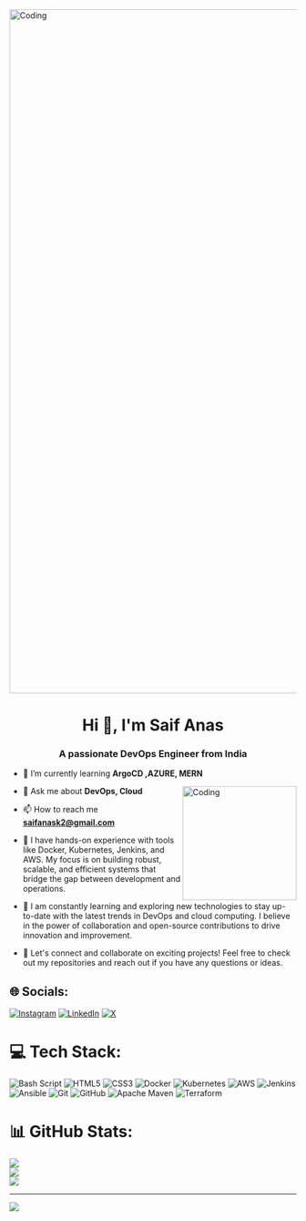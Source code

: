 <img align="center" alt="Coding" width="1200" src="https://user-images.githubusercontent.com/74038190/225813708-98b745f2-7d22-48cf-9150-083f1b00d6c9.gif">
<h1 align="center">Hi 👋, I'm Saif Anas</h1>
<h3 align="center">A passionate DevOps Engineer from India</h3



<img align="right" alt="Coding" width="100" src="https://i.giphy.com/media/v1.Y2lkPTc5MGI3NjExeGpxZTZlb3JnZWI2d3F5NDVuNTVsYm5hZnBpdm8yZXdrOXBvbDhvNSZlcD12MV9pbnRlcm5hbF9naWZfYnlfaWQmY3Q9Zw/bGgsc5mWoryfgKBx1u/giphy.gif">

- 🌱 I’m currently learning **ArgoCD ,AZURE, MERN**
<img align="right" alt="Coding" width="200" src="https://i.giphy.com/media/v1.Y2lkPTc5MGI3NjExeGpxZTZlb3JnZWI2d3F5NDVuNTVsYm5hZnBpdm8yZXdrOXBvbDhvNSZlcD12MV9pbnRlcm5hbF9naWZfYnlfaWQmY3Q9Zw/bGgsc5mWoryfgKBx1u/giphy.gif">

- 💬 Ask me about **DevOps, Cloud**

- 📫 How to reach me **saifanask2@gmail.com**

- 🔧 I have hands-on experience with tools like Docker, Kubernetes, Jenkins, and AWS. My focus is on building robust, scalable, and efficient systems that bridge the gap between development and operations.

- 🌱 I am constantly learning and exploring new technologies to stay up-to-date with the latest trends in DevOps and cloud computing. I believe in the power of collaboration and open-source contributions to drive innovation and improvement.

- 💬 Let's connect and collaborate on exciting projects! Feel free to check out my repositories and reach out if you have any questions or ideas.





## 🌐 Socials:
[![Instagram](https://img.shields.io/badge/Instagram-%23E4405F.svg?logo=Instagram&logoColor=white)](https://instagram.com/https://www.instagram.com/saifanas/profilecard/?igsh=OG9yN3R6dXQ1cXhk) [![LinkedIn](https://img.shields.io/badge/LinkedIn-%230077B5.svg?logo=linkedin&logoColor=white)](https://linkedin.com/in/www.linkedin.com/in/saif-anas-68bba2325) [![X](https://img.shields.io/badge/X-black.svg?logo=X&logoColor=white)](https://x.com/https://x.com/SaifAnas_?s=09) 

# 💻 Tech Stack:
![Bash Script](https://img.shields.io/badge/bash_script-%23121011.svg?style=flat-square&logo=gnu-bash&logoColor=white) ![HTML5](https://img.shields.io/badge/html5-%23E34F26.svg?style=flat-square&logo=html5&logoColor=white) ![CSS3](https://img.shields.io/badge/css3-%231572B6.svg?style=flat-square&logo=css3&logoColor=white) ![Docker](https://img.shields.io/badge/docker-%230db7ed.svg?style=flat-square&logo=docker&logoColor=white) ![Kubernetes](https://img.shields.io/badge/kubernetes-%23326ce5.svg?style=flat-square&logo=kubernetes&logoColor=white) ![AWS](https://img.shields.io/badge/AWS-%23FF9900.svg?style=flat-square&logo=amazon-aws&logoColor=white) ![Jenkins](https://img.shields.io/badge/jenkins-%232C5263.svg?style=flat-square&logo=jenkins&logoColor=white) ![Ansible](https://img.shields.io/badge/ansible-%231A1918.svg?style=flat-square&logo=ansible&logoColor=white) ![Git](https://img.shields.io/badge/git-%23F05033.svg?style=flat-square&logo=git&logoColor=white) ![GitHub](https://img.shields.io/badge/github-%23121011.svg?style=flat-square&logo=github&logoColor=white) ![Apache Maven](https://img.shields.io/badge/Apache%20Maven-C71A36?style=flat-square&logo=Apache%20Maven&logoColor=white) ![Terraform](https://img.shields.io/badge/terraform-%235835CC.svg?style=flat-square&logo=terraform&logoColor=white)
# 📊 GitHub Stats:
![](https://github-readme-stats.vercel.app/api?username=saifanas&theme=gotham&hide_border=false&include_all_commits=false&count_private=false)<br/>
![](https://github-readme-streak-stats.herokuapp.com/?user=saifanas&theme=gotham&hide_border=false)<br/>
![](https://github-readme-stats.vercel.app/api/top-langs/?username=saifanas&theme=gotham&hide_border=false&include_all_commits=false&count_private=false&layout=compact)

---
[![](https://visitcount.itsvg.in/api?id=saifanas&icon=1&color=12)](https://visitcount.itsvg.in)

<!-- Proudly created with GPRM ( https://gprm.itsvg.in ) -->

